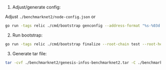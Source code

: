 1. Adjust/generate config:

Adjust `./benchmarknet2/node-config.json` or

```sh
go run -tags relic ./cmd/bootstrap genconfig --address-format "%s-%03d.benchmarknet3.nodes.onflow.org:3569" --access 5 --collection 50 --consensus 50 --execution 2 --verification 9
```

2. Run bootstrap:

```sh
go run -tags relic ./cmd/bootstrap finalize --root-chain test --root-height 0 --root-parent 0000000000000000000000000000000000000000000000000000000000000000 --root-commit 0000000000000000000000000000000000000000000000000000000000000000 --config ./benchmarknet2/node-config.json -o ./benchmarknet2/bootstrap --fast-kg --partner-dir ./benchmarknet2/partner-nodes --partner-stakes ./benchmarknet2/partner-stakes.json --collection-clusters 1
```

3. Generate tar file:

```sh
tar -cvf ./benchmarknet2/genesis-infos-benchmarknet2.tar -C ./benchmarknet2/bootstrap .
```
